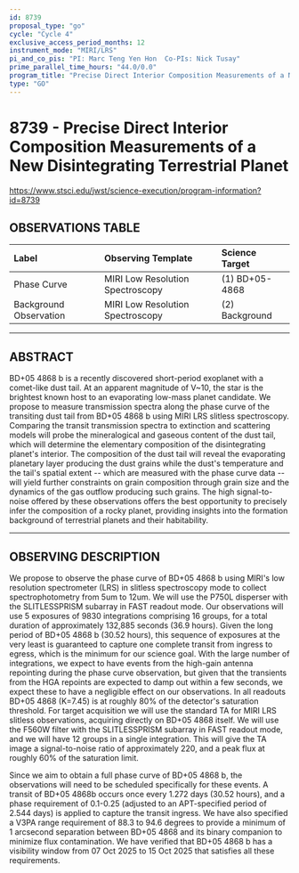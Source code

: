 ```yaml
---
id: 8739
proposal_type: "go"
cycle: "Cycle 4"
exclusive_access_period_months: 12
instrument_mode: "MIRI/LRS"
pi_and_co_pis: "PI: Marc Teng Yen Hon  Co-PIs: Nick Tusay"
prime_parallel_time_hours: "44.0/0.0"
program_title: "Precise Direct Interior Composition Measurements of a New Disintegrating Terrestrial Planet"
type: "GO"
---
```

# 8739 - Precise Direct Interior Composition Measurements of a New Disintegrating Terrestrial Planet
https://www.stsci.edu/jwst/science-execution/program-information?id=8739
## OBSERVATIONS TABLE
| Label                   | Observing Template             | Science Target     |
| :---------------------- | :----------------------------- | :----------------- |
| Phase Curve             | MIRI Low Resolution Spectroscopy | (1) BD+05-4868     |
| Background Observation  | MIRI Low Resolution Spectroscopy | (2) Background     |

---

## ABSTRACT

BD+05 4868 b is a recently discovered short-period exoplanet with a comet-like dust tail. At an apparent magnitude of V~10, the star is the brightest known host to an evaporating low-mass planet candidate. We propose to measure transmission spectra along the phase curve of the transiting dust tail from BD+05 4868 b using MIRI LRS slitless spectroscopy. Comparing the transit transmission spectra to extinction and scattering models will probe the mineralogical and gaseous content of the dust tail, which will determine the elementary composition of the disintegrating planet's interior. The composition of the dust tail will reveal the evaporating planetary layer producing the dust grains while the dust's temperature and the tail's spatial extent -- which are measured with the phase curve data -- will yield further constraints on grain composition through grain size and the dynamics of the gas outflow producing such grains. The high signal-to-noise offered by these observations offers the best opportunity to precisely infer the composition of a rocky planet, providing insights into the formation background of terrestrial planets and their habitability.

---

## OBSERVING DESCRIPTION

We propose to observe the phase curve of BD+05 4868 b using MIRI's low resolution spectrometer (LRS) in slitless spectroscopy mode to collect spectrophotometry from 5um to 12um. We will use the P750L disperser with the SLITLESSPRISM subarray in FAST readout mode. Our observations will use 5 exposures of 9830 integrations comprising 16 groups, for a total duration of approximately 132,885 seconds (36.9 hours). Given the long period of BD+05 4868 b (30.52 hours), this sequence of exposures at the very least is guaranteed to capture one complete transit from ingress to egress, which is the minimum for our science goal. With the large number of integrations, we expect to have events from the high-gain antenna repointing during the phase curve observation, but given that the transients from the HGA repoints are expected to damp out within a few seconds, we expect these to have a negligible effect on our observations. In all readouts BD+05 4868 (K=7.45) is at roughly 80% of the detector's saturation threshold. For target acquisition we will use the standard TA for MIRI LRS slitless observations, acquiring directly on BD+05 4868 itself. We will use the F560W filter with the SLITLESSPRISM subarray in FAST readout mode, and we will have 12 groups in a single integration. This will give the TA image a signal-to-noise ratio of approximately 220, and a peak flux at roughly 60% of the saturation limit.

Since we aim to obtain a full phase curve of BD+05 4868 b, the observations will need to be scheduled specifically for these events. A transit of BD+05 4868b occurs once every 1.272 days (30.52 hours), and a phase requirement of 0.1-0.25 (adjusted to an APT-specified period of 2.544 days) is applied to capture the transit ingress. We have also specified a V3PA range requirement of 88.3 to 94.6 degrees to provide a minimum of 1 arcsecond separation between BD+05 4868 and its binary companion to minimize flux contamination. We have verified that BD+05 4868 b has a visibility window from 07 Oct 2025 to 15 Oct 2025 that satisfies all these requirements.